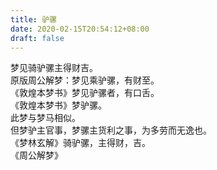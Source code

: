 ```yaml
---
title: 驴骡
date: 2020-02-15T20:54:12+08:00
draft: false
---
```


梦见骑驴骡主得财吉。<br>
原版周公解梦：梦见乘驴骡，有财至。<br>
《敦煌本梦书》梦见驴骡者，有口舌。<br>
《敦煌本梦书》梦驴骡。<br>
此梦与梦马相似。<br>
但梦驴主官事，梦骡主货利之事，为多劳而无逸也。<br>
《梦林玄解》骑驴骡，主得财，吉。<br>
《周公解梦》